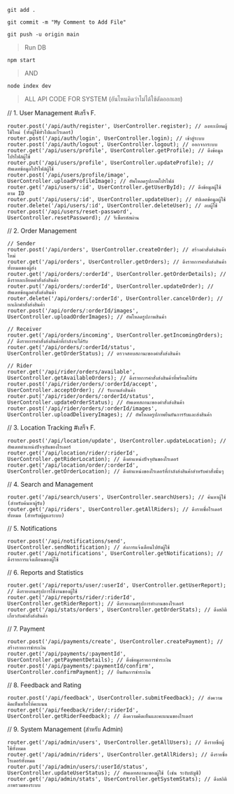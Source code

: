>
    git add .
>
    git commit -m "My Comment to Add File"
>
    git push -u origin main


> Run DB
> 
    npm start
>
> AND
> 
    node index dev

> ALL API CODE FOR SYSTEM (อันไหนคิดว่าไม่ได้ใช้ตัดออกเลย)

 // 1. User Management #เสร็จ F.
 >
    router.post('/api/auth/register', UserController.register); // ลงทะเบียนผู้ใช้ใหม่ (ทั้งผู้ใช้ทั่วไปและไรเดอร์)
    router.post('/api/auth/login', UserController.login); // เข้าสู่ระบบ
    router.post('/api/auth/logout', UserController.logout); // ออกจากระบบ
    router.get('/api/users/profile', UserController.getProfile); // ดึงข้อมูลโปรไฟล์ผู้ใช้
    router.put('/api/users/profile', UserController.updateProfile); // อัพเดทข้อมูลโปรไฟล์ผู้ใช้
    router.post('/api/users/profile/image', UserController.uploadProfileImage); // อัพโหลดรูปภาพโปรไฟล์
    router.get('/api/users/:id', UserController.getUserById); // ดึงข้อมูลผู้ใช้ตาม ID
    router.put('/api/users/:id', UserController.updateUser); // อัปเดตข้อมูลผู้ใช้
    router.delete('/api/users/:id', UserController.deleteUser); // ลบผู้ใช้
    router.post('/api/users/reset-password', UserController.resetPassword); // รีเซ็ตรหัสผ่าน

// 2. Order Management
>
    // Sender
    router.post('/api/orders', UserController.createOrder); // สร้างคำสั่งส่งสินค้าใหม่
    router.get('/api/orders', UserController.getOrders); // ดึงรายการคำสั่งส่งสินค้าทั้งหมดของผู้ส่ง
    router.get('/api/orders/:orderId', UserController.getOrderDetails); // ดึงรายละเอียดคำสั่งส่งสินค้า
    router.put('/api/orders/:orderId', UserController.updateOrder); // อัพเดทข้อมูลคำสั่งส่งสินค้า
    router.delete('/api/orders/:orderId', UserController.cancelOrder); // ยกเลิกคำสั่งส่งสินค้า
    router.post('/api/orders/:orderId/images', UserController.uploadOrderImages); // อัพโหลดรูปภาพสินค้า
    
    // Receiver
    router.get('/api/orders/incoming', UserController.getIncomingOrders); // ดึงรายการคำสั่งส่งสินค้าที่กำลังจะได้รับ
    router.get('/api/orders/:orderId/status', UserController.getOrderStatus); // ตรวจสอบสถานะของคำสั่งส่งสินค้า
    
    // Rider
    router.get('/api/rider/orders/available', UserController.getAvailableOrders); // ดึงรายการคำสั่งส่งสินค้าที่พร้อมให้รับ
    router.post('/api/rider/orders/:orderId/accept', UserController.acceptOrder); // รับงานส่งสินค้า
    router.put('/api/rider/orders/:orderId/status', UserController.updateOrderStatus); // อัพเดทสถานะของคำสั่งส่งสินค้า
    router.post('/api/rider/orders/:orderId/images', UserController.uploadDeliveryImages); // อัพโหลดรูปภาพยืนยันการรับและส่งสินค้า

// 3. Location Tracking #เสร็จ F.
>
    router.post('/api/location/update', UserController.updateLocation); // อัพเดทตำแหน่งปัจจุบันของไรเดอร์
    router.get('/api/location/rider/:riderId', UserController.getRiderLocation); // ดึงตำแหน่งปัจจุบันของไรเดอร์
    router.get('/api/location/order/:orderId', UserController.getOrderLocation); // ดึงตำแหน่งของไรเดอร์ที่กำลังส่งสินค้าสำหรับคำสั่งนั้นๆ

// 4. Search and Management
>
    router.get('/api/search/users', UserController.searchUsers); // ค้นหาผู้ใช้ (สำหรับค้นหาผู้รับ)
    router.get('/api/riders', UserController.getAllRiders); // ดึงรายชื่อไรเดอร์ทั้งหมด (สำหรับผู้ดูแลระบบ)

// 5. Notifications
>
    router.post('/api/notifications/send', UserController.sendNotification); // ส่งการแจ้งเตือนไปยังผู้ใช้
    router.get('/api/notifications', UserController.getNotifications); // ดึงรายการแจ้งเตือนของผู้ใช้

// 6. Reports and Statistics
>
    router.get('/api/reports/user/:userId', UserController.getUserReport); // ดึงรายงานสรุปการใช้งานของผู้ใช้
    router.get('/api/reports/rider/:riderId', UserController.getRiderReport); // ดึงรายงานสรุปการทำงานของไรเดอร์
    router.get('/api/stats/orders', UserController.getOrderStats); // ดึงสถิติเกี่ยวกับคำสั่งส่งสินค้า

// 7. Payment
>
    router.post('/api/payments/create', UserController.createPayment); // สร้างรายการชำระเงิน
    router.get('/api/payments/:paymentId', UserController.getPaymentDetails); // ดึงข้อมูลรายการชำระเงิน
    router.post('/api/payments/:paymentId/confirm', UserController.confirmPayment); // ยืนยันการชำระเงิน

// 8. Feedback and Rating
>
    router.post('/api/feedback', UserController.submitFeedback); // ส่งความคิดเห็นหรือให้คะแนน
    router.get('/api/feedback/rider/:riderId', UserController.getRiderFeedback); // ดึงความคิดเห็นและคะแนนของไรเดอร์

// 9. System Management (สำหรับ Admin)
>
    router.get('/api/admin/users', UserController.getAllUsers); // ดึงรายชื่อผู้ใช้ทั้งหมด
    router.get('/api/admin/riders', UserController.getAllRiders); // ดึงรายชื่อไรเดอร์ทั้งหมด
    router.put('/api/admin/users/:userId/status', UserController.updateUserStatus); // อัพเดทสถานะของผู้ใช้ (เช่น ระงับบัญชี)
    router.get('/api/admin/stats', UserController.getSystemStats); // ดึงสถิติภาพรวมของระบบ

